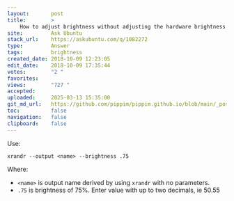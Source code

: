 ```yaml
---
layout:       post
title:        >
    How to adjust brightness without adjusting the hardware brightness
site:         Ask Ubuntu
stack_url:    https://askubuntu.com/q/1082272
type:         Answer
tags:         brightness
created_date: 2018-10-09 12:23:05
edit_date:    2018-10-09 17:35:44
votes:        "2 "
favorites:    
views:        "727 "
accepted:     
uploaded:     2025-03-13 15:35:00
git_md_url:   https://github.com/pippim/pippim.github.io/blob/main/_posts/2018/2018-10-09-How-to-adjust-brightness-without-adjusting-the-hardware-brightness.md
toc:          false
navigation:   false
clipboard:    false
---
```


Use:

``` 
xrandr --output <name> --brightness .75
```

Where:

- `<name>` is output name derived by using `xrandr` with no parameters.
- `.75` is brightness of 75%. Enter value with up to two decimals, ie 50.55
